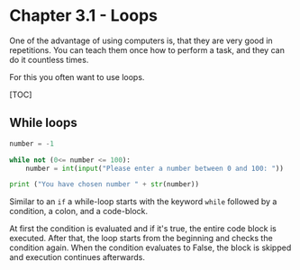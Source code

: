 # Chapter 3.1 - Loops

One of the advantage of using computers is, that they are very good in repetitions. You can teach them once how to perform a task, and they can do it countless times.

For this you often want to use loops.

[TOC]

## While loops

```python
number = -1

while not (0<= number <= 100):
    number = int(input("Please enter a number between 0 and 100: "))

print ("You have chosen number " + str(number))
```

Similar to an `if` a while-loop starts with the keyword `while` followed by a condition, a colon, and a code-block.

At first the condition is evaluated and if it's true, the entire code block is executed.
After that, the loop starts from the beginning and checks the condition again.
When the condition evaluates to False, the block is skipped and execution continues afterwards.

